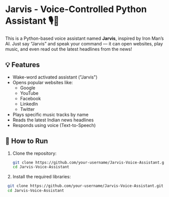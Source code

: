 # Jarvis - Voice-Controlled Python Assistant 🎙️🤖

This is a Python-based voice assistant named **Jarvis**, inspired by Iron Man’s AI. Just say “Jarvis” and speak your command — it can open websites, play music, and even read out the latest headlines from the news!

## 💡 Features
- Wake-word activated assistant ("Jarvis")
- Opens popular websites like:
  - Google
  - YouTube
  - Facebook
  - LinkedIn
  - Twitter
- Plays specific music tracks by name
- Reads the latest Indian news headlines
- Responds using voice (Text-to-Speech)

## 🚀 How to Run

1. Clone the repository:
   ```bash
   git clone https://github.com/your-username/Jarvis-Voice-Assistant.git
   cd Jarvis-Voice-Assistant
2. Install the required libraries:
  ```bash
   git clone https://github.com/your-username/Jarvis-Voice-Assistant.git
   cd Jarvis-Voice-Assistant

